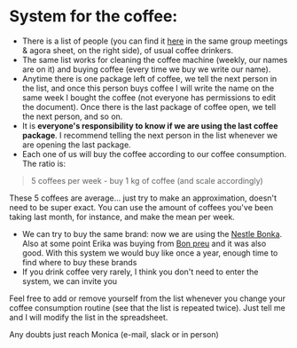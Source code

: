 # System for the coffee:
- There is a list of people (you can find it [here](https://docs.google.com/spreadsheets/d/1fA5wBTpkHbuZXG3J1i39s_XP5k__pzl_qwYGCRwjgvI/edit#gid=1753640121) in the same group meetings & agora sheet, on the right side), of usual coffee drinkers.
- The same list works for cleaning the coffee machine (weekly, our names are on it) and buying coffee (every time we buy we write our name).
- Anytime there is one package left of coffee, we tell the next person in the list, and once this person buys coffee I will write the name on the same week I bought the coffee (not everyone has permissions to edit the document). Once there is the last package of coffee open, we tell the next person, and so on.
- It is **everyone's responsibility to know if we are using the last coffee package**. I recommend telling the next person in the list whenever we are opening the last package.
- Each one of us will buy the coffee according to our coffee consumption. The ratio is:

>5 coffees per week - buy 1 kg of coffee (and scale accordingly) 

These 5 coffees are average... just try to make an approximation, doesn't need to be super exact. You can use the amount of coffees you've been taking last month, for instance, and make the mean per week.
- We can try to buy the same brand: now we are using the [Nestle Bonka](https://www.amazon.es/Bonka-428221-Caf%C3%A9-grano-Natural/dp/B00XA1QNAM/ref=asc_df_B00XA1QNAM/?tag=googshopes-21&linkCode=df0&hvadid=366311326534&hvpos=&hvnetw=g&hvrand=6258043893641885346&hvpone=&hvptwo=&hvqmt=&hvdev=c&hvdvcmdl=&hvlocint=&hvlocphy=1005424&hvtargid=pla-790606492934&th=1). Also at some point Erika was buying from [Bon preu](https://www.compraonline.bonpreuesclat.cat/products/83654/details) and it was also good. With this system we would buy like once a year, enough time to find where to buy these brands 
- If you drink coffee very rarely, I think you don't need to enter the system, we can invite you 

Feel free to add or remove yourself from the list whenever you change your coffee consumption routine (see that the list is repeated twice). Just tell me and I will modify the list in the spreadsheet.

Any doubts just reach Monica (e-mail, slack or in person)
